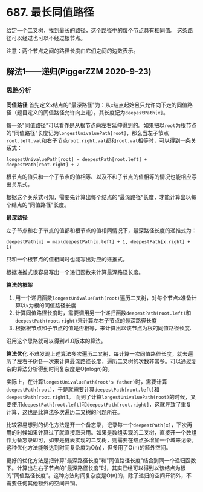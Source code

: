 # 687. 最长同值路径

给定一个二叉树，找到最长的路径，这个路径中的每个节点具有相同值。 这条路径可以经过也可以不经过根节点。

注意：两个节点之间的路径长度由它们之间的边数表示。

## 解法1——递归(PiggerZZM 2020-9-23)

### 思路分析

**同值路径**
首先定义`x`结点的"最深路径"为：从`x`结点起始且只允许向下走的同值路径（题目定义的同值路径允许向上走）。其长度记为`deepestPath[x]`。

每一条"同值路径"可以看作是从根节点向左右延伸得到的。如果把以`root`为根节点的"同值路径"长度记为`longestUnivaluePath[root]`，那么当左子节点`root.left.val`和右子节点`root.right.val`都和`root.val`相等时，可以得到一条关系式：

`longestUnivaluePath[root] = deepestPath[root.left] + deepestPath[root.right] + 2`

根节点的值只和一个子节点的值相等、以及不和子节点的值相等的情况也能相应写出关系式。

根据这个关系式可知，需要先计算出每个结点的"最深路径"长度，才能计算出以每个结点的"同值路径"长度。

**最深路径**

左子节点和右子节点的值都和根节点的值相同情况下，最深路径长度的递推式为：

`deepestPath[x] = max(deepestPath[x.left] + 1, deepestPath[x.right] + 1)`

只和一个根节点的值相同时也能写出对应的递推式。

根据递推式很容易写出一个递归函数来计算最深路径长度。

**算法的框架**
1. 用一个递归函数`longestUnivaluePath(root)`遍历二叉树，对每个节点`x`准备计算以`x`为根的同值路径长度
2. 计算同值路径长度时，需要调用另一个递归函数`deepestPath(root.left)`和`deepestPath(root.right)`来计算左右子节点的最深路径长度
3. 根据根节点和子节点的值是否相等，来计算出以该节点为根的同值路径长度.

沿用这个思路就可以得到v1.0版本的算法。

**算法优化**
不难发现上述算法多次遍历二叉树，每计算一次同值路径长度，就去遍历了左右子树各一次来计算最深路径长度，遍历二叉树的次数非常多。可以通过复杂的算法分析得到时间复杂度是O(nlogn)的。

实际上，在计算`longestUnivaluePath(root's father)`时，需要计算`deepestPath[root]`，于是就需要计算`deepestPath[root.left]`和`deepestPath[root.right]`。
而到了计算`longestUnivaluePath(root)`的时候，又要使用`deepestPath[root.left]`和`deepestPath[root.right]`，这就导致了重复计算，这也是此算法多次遍历二叉树的问题所在。

比较容易想到的优化方法是开一个备忘录，记录每一个`deepestPath[x]`，下次再用的时候如果计算过了就直接取来用。如果是数组实现的二叉树，直接开一个数组作为备忘录即可，如果是链表实现的二叉树，则需要在结点多增加一个域来记录。这种优化方法能够达到时间复杂度为O(n)，但多用了O(n)的额外空间。

更好的优化方法是把计算"最深路径长度"和"同值路径长度"结合到同一个递归函数下。计算出左右子节点的"最深路径长度"时，其实已经可以得到以该结点为根的"同值路径长度"。这种方法时间复杂度是O(n)的，除了递归的空间开销外，不需要任何其他额外的空间开销。